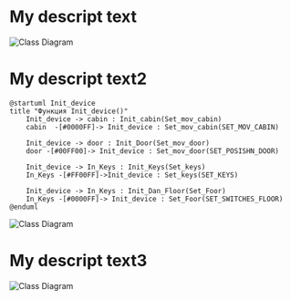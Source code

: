 # My descript text

![Class Diagram](https://www.plantuml.com/plantuml/proxy?cache=no&src=https://raw.githubusercontent.com/ValentinSidorov/DeLorean_Team/SidorovValentin/docs/UML/Srtuct_vector.puml)

# My descript text2

```puml
@startuml Init_device
title "Функция Init_device()"
    Init_device -> cabin : Init_cabin(Set_mov_cabin)
    cabin  -[#0000FF]-> Init_device : Set_mov_cabin(SET_MOV_CABIN)

    Init_device -> door : Init_Door(Set_mov_door)
    door -[#00FF00]-> Init_device : Set_mov_door(SET_POSISHN_DOOR)

    Init_device -> In_Keys : Init_Keys(Set_keys)
    In_Keys -[#FF00FF]->Init_device : Set_keys(SET_KEYS)

    Init_device -> In_Keys : Init_Dan_Floor(Set_Foor)
    In_Keys -[#0000FF]-> Init_device : Set_Foor(SET_SWITCHES_FLOOR)
@enduml
```
![Class Diagram](http://www.plantuml.com/plantuml/proxy?src=https://raw.githubusercontent.com/Zingam/Markdown-Document-UML-Use-Test/master/UML/Instance.puml)

# My descript text3

![Class Diagram](https://www.plantuml.com/plantuml/proxy?cache=no&src=https://raw.githubusercontent.com/ValentinSidorov/DeLorean_Team/SidorovValentin/docs/UML/Srtuct_vector.puml)

